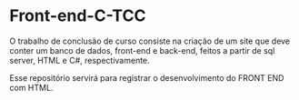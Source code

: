 # Front-end-C-TCC
O trabalho de conclusão de curso consiste na criação de um site que deve conter um banco de dados, front-end e back-end, feitos a partir de sql server, HTML e C#, respectivamente.

Esse repositório servirá para registrar o desenvolvimento do FRONT END com HTML.
